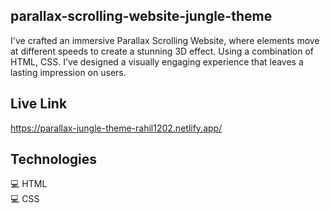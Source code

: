 ## parallax-scrolling-website-jungle-theme
I've crafted an immersive Parallax Scrolling Website, where elements move at different speeds to create a stunning 3D effect. Using a combination of HTML, CSS. I've designed a visually engaging experience that leaves a lasting impression on users.

## Live Link

https://parallax-jungle-theme-rahil1202.netlify.app/

## Technologies 
💻 HTML <br>
💻 CSS  <br>

